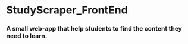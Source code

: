 # StudyScraper_FrontEnd

 ### A small web-app that help students to find the content they need to learn.
 
